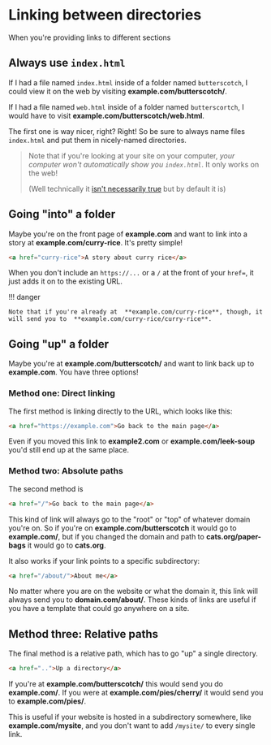# Linking between directories

When you're providing links to different sections

## Always use `index.html`

If I had a file named `index.html` inside of a folder named `butterscotch`, I could view it on the web by visiting **example.com/butterscotch/**.

If I had a file named `web.html` inside of a folder named `butterscortch`, I would have to visit **example.com/butterscotch/web.html**.

The first one is way nicer, right? Right! So be sure to always name files `index.html` and put them in nicely-named directories.

> Note that if you're looking at your site on your computer, *your computer won't automatically show you `index.html`*. It only works on the web!
>
> (Well technically it [isn't necessarily true](https://marketplace.visualstudio.com/items?itemName=ritwickdey.LiveServer) but by default it is)

## Going "into" a folder

Maybe you're on the front page of **example.com** and want to link into a story at **example.com/curry-rice**. It's pretty simple!

```html
<a href="curry-rice">A story about curry rice</a>
```

When you don't include an `https://...` or a `/` at the front of your `href=`, it just adds it on to the existing URL.

!!! danger

    Note that if you're already at  **example.com/curry-rice**, though, it will send you to  **example.com/curry-rice/curry-rice**.

## Going "up" a folder

Maybe you're at **example.com/butterscotch/** and want to link back up to **example.com**. You have three options!

### Method one: Direct linking

The first method is linking directly to the URL, which looks like this:

```html
<a href="https://example.com">Go back to the main page</a>
```

Even if you moved this link to **example2.com** or **example.com/leek-soup** you'd still end up at the same place.

### Method two: Absolute paths

The second method is 

```html
<a href="/">Go back to the main page</a>
```

This kind of link will always go to the "root" or "top" of whatever domain you're on. So if you're on **example.com/butterscotch** it would go to **example.com/**, but if you changed the domain and path to **cats.org/paper-bags** it would go to **cats.org**.

It also works if your link points to a specific subdirectory:

```html
<a href="/about/">About me</a>
```

No matter where you are on the website or what the domain it, this link will always send you to **domain.com/about/**. These kinds of links are useful if you have a template that could go anywhere on a site. 

## Method three: Relative paths

The final method is a relative path, which has to go "up" a single directory.

```html
<a href="..">Up a directory</a>
```

If you're at **example.com/butterscotch/** this would send you do **example.com/**. If you were at **example.com/pies/cherry/** it would send you to **example.com/pies/**.

This is useful if your website is hosted in a subdirectory somewhere, like **example.com/mysite**, and you don't want to add `/mysite/` to every single link.

